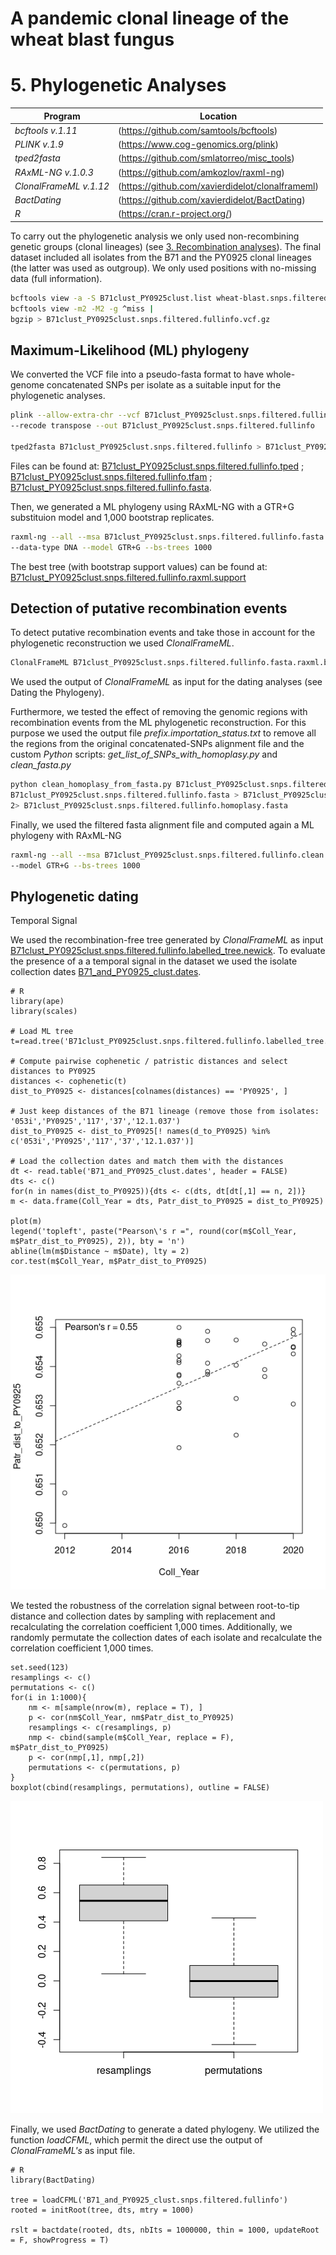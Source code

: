 # A pandemic clonal lineage of the wheat blast fungus
# 5. Phylogenetic Analyses

Program                | Location
---------------------- | --------------------------------------
*bcftools v.1.11*      | (https://github.com/samtools/bcftools)
*PLINK v.1.9*          | (https://www.cog-genomics.org/plink)
*tped2fasta*           | (https://github.com/smlatorreo/misc_tools)
*RAxML-NG v.1.0.3*     | (https://github.com/amkozlov/raxml-ng)
*ClonalFrameML v.1.12* | (https://github.com/xavierdidelot/clonalframeml)
*BactDating*           | (https://github.com/xavierdidelot/BactDating)
*R*                    | (https://cran.r-project.org/)

To carry out the phylogenetic analysis we only used non-recombining genetic groups (clonal lineages) (see [3. Recombination analyses](/04_Recombination_Analyses.md)). The final dataset included all isolates from the B71 and the PY0925 clonal lineages (the latter was used as outgroup). We only used positions with no-missing data (full information).

```bash
bcftools view -a -S B71clust_PY0925clust.list wheat-blast.snps.filtered.vcf.gz |
bcftools view -m2 -M2 -g ^miss |
bgzip > B71clust_PY0925clust.snps.filtered.fullinfo.vcf.gz
```

## Maximum-Likelihood (ML) phylogeny
We converted the VCF file into a pseudo-fasta format to have whole-genome concatenated SNPs per isolate as a suitable input for the phylogenetic analyses.

```bash
plink --allow-extra-chr --vcf B71clust_PY0925clust.snps.filtered.fullinfo.vcf.gz \
--recode transpose --out B71clust_PY0925clust.snps.filtered.fullinfo

tped2fasta B71clust_PY0925clust.snps.filtered.fullinfo > B71clust_PY0925clust.snps.filtered.fullinfo.fasta
```

Files can be found at: [B71clust_PY0925clust.snps.filtered.fullinfo.tped](/data/05_Phylogeny/B71clust_PY0925clust.snps.filtered.fullinfo.tped) ; [B71clust_PY0925clust.snps.filtered.fullinfo.tfam](/data/05_Phylogeny/B71clust_PY0925clust.snps.filtered.fullinfo.tfam) ; [B71clust_PY0925clust.snps.filtered.fullinfo.fasta](/data/05_Phylogeny/B71clust_PY0925clust.snps.filtered.fullinfo.fasta).  

Then, we generated a ML phylogeny using RAxML-NG with a GTR+G substituion model and 1,000 bootstrap replicates.
```bash
raxml-ng --all --msa B71clust_PY0925clust.snps.filtered.fullinfo.fasta --msa-format FASTA \
--data-type DNA --model GTR+G --bs-trees 1000
```
The best tree (with bootstrap support values) can be found at: [B71clust_PY0925clust.snps.filtered.fullinfo.raxml.support](/data/05_Phylogeny/B71clust_PY0925clust.snps.filtered.fullinfo.raxml.support)

## Detection of putative recombination events
To detect putative recombination events and take those in account for the phylogenetic reconstruction we used *ClonalFrameML*.

```bash
ClonalFrameML B71clust_PY0925clust.snps.filtered.fullinfo.fasta.raxml.bestTree B71clust_PY0925clust.snps.filtered.fullinfo.fasta
```
We used the output of *ClonalFrameML* as input for the dating analyses (see Dating the Phylogeny).  

Furthermore, we tested the effect of removing the genomic regions with recombination events from the ML phylogenetic reconstruction. For this purpose we used the output file *_prefix_.importation_status.txt* to remove all the regions from the original concatenated-SNPs alignment file and the custom *Python* scripts: *get_list_of_SNPs_with_homoplasy.py* and *clean_fasta.py*
```bash
python clean_homoplasy_from_fasta.py B71clust_PY0925clust.snps.filtered.fullinfo.importation_status.txt \
B71clust_PY0925clust.snps.filtered.fullinfo.fasta > B71clust_PY0925clust.snps.filtered.fullinfo.clean.fasta \
2> B71clust_PY0925clust.snps.filtered.fullinfo.homoplasy.fasta
```

Finally, we used the filtered fasta alignment file and computed again a ML phylogeny with RAxML-NG
```bash
raxml-ng --all --msa B71clust_PY0925clust.snps.filtered.fullinfo.clean.fasta --data-type DNA \
--model GTR+G --bs-trees 1000
```

## Phylogenetic dating
Temporal Signal

We used the recombination-free tree generated by *ClonalFrameML* as input [B71clust_PY0925clust.snps.filtered.fullinfo.labelled_tree.newick](/data/05_Phylogeny/B71_and_PY0925_clust.snps.filtered.fullinfo.labelled_tree.newick). To evaluate the presence of a a temporal signal in the dataset we used the isolate collection dates [B71_and_PY0925_clust.dates](/data/05_Phylogeny/B71_and_PY0925_clust.dates).
```{r}
# R
library(ape)
library(scales)

# Load ML tree
t=read.tree('B71clust_PY0925clust.snps.filtered.fullinfo.labelled_tree.newick)

# Compute pairwise cophenetic / patristic distances and select distances to PY0925
distances <- cophenetic(t)
dist_to_PY0925 <- distances[colnames(distances) == 'PY0925', ]

# Just keep distances of the B71 lineage (remove those from isolates: '053i','PY0925','117','37','12.1.037')
dist_to_PY0925 <- dist_to_PY0925[! names(d_to_PY0925) %in% c('053i','PY0925','117','37','12.1.037')]

# Load the collection dates and match them with the distances
dt <- read.table('B71_and_PY0925_clust.dates', header = FALSE)
dts <- c()
for(n in names(dist_to_PY0925)){dts <- c(dts, dt[dt[,1] == n, 2])}
m <- data.frame(Coll_Year = dts, Patr_dist_to_PY0925 = dist_to_PY0925)

plot(m)
legend('topleft', paste("Pearson\'s r =", round(cor(m$Coll_Year, m$Patr_dist_to_PY0925), 2)), bty = 'n')
abline(lm(m$Distance ~ m$Date), lty = 2)
cor.test(m$Coll_Year, m$Patr_dist_to_PY0925)
```
![Distances vs Dates](/data/05_Phylogeny/Dist_vs_Dates.png)

We tested the robustness of the correlation signal between root-to-tip distance and collection dates by sampling with replacement and recalculating the correlation coefficient 1,000 times. Additionally, we randomly permutate the collection dates of each isolate and recalculate the correlation coefficient 1,000 times. 
```{r}
set.seed(123)
resamplings <- c()
permutations <- c()
for(i in 1:1000){
	nm <- m[sample(nrow(m), replace = T), ]
	p <- cor(nm$Coll_Year, nm$Patr_dist_to_PY0925)
	resamplings <- c(resamplings, p)
	nmp <- cbind(sample(m$Coll_Year, replace = F), m$Patr_dist_to_PY0925)
	p <- cor(nmp[,1], nmp[,2])
	permutations <- c(permutations, p)
}
boxplot(cbind(resamplings, permutations), outline = FALSE)
```
![Resampling and Permutation](/data/05_Phylogeny/Resampling_Permutation.png)

Finally, we used *BactDating* to generate a dated phylogeny. We utilized the function *loadCFML*, which permit the direct use the output of *ClonalFrameML's* as input file.
```{r}
# R
library(BactDating)

tree = loadCFML('B71_and_PY0925_clust.snps.filtered.fullinfo')
rooted = initRoot(tree, dts, mtry = 1000)

rslt = bactdate(rooted, dts, nbIts = 1000000, thin = 1000, updateRoot = F, showProgress = T)

```
